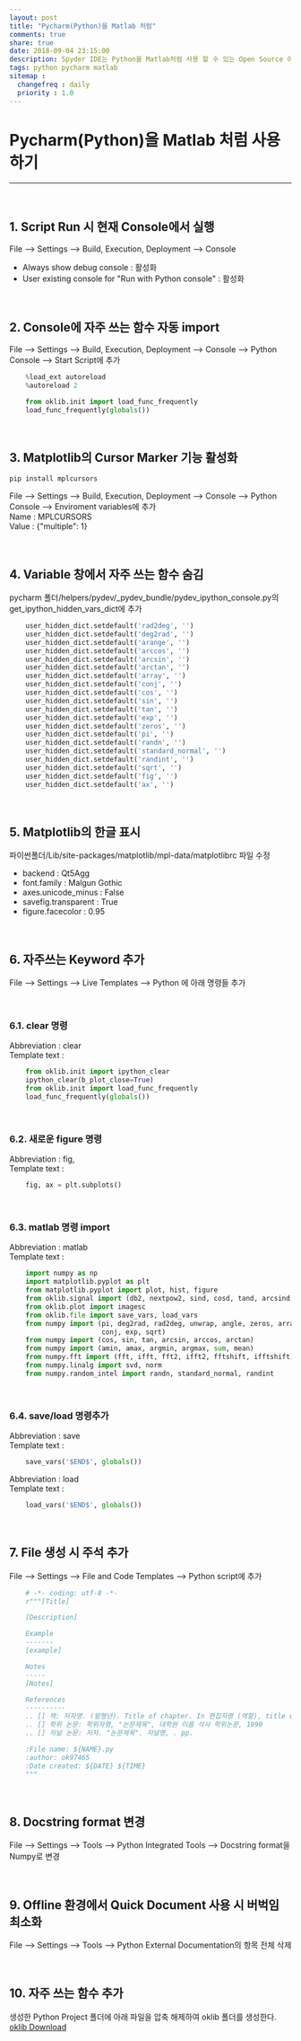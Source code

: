 ```yaml
---
layout: post
title: "Pycharm(Python)을 Matlab 처럼"
comments: true
share: true
date: 2018-09-04 23:15:00
description: Spyder IDE는 Python을 Matlab처럼 사용 할 수 있는 Open Source 이지만, 안정성과 편의성이 좀 떨어진다. 그래서 개발툴로서 완성도 높은 Pycharm의 설정을 수정하여 Matlab처럼 사용하는 방법을 정리한다.
tags: python pycharm matlab
sitemap :
  changefreq : daily
  priority : 1.0
---
```


# Pycharm(Python)을 Matlab 처럼 사용하기
---

<br>

## 1. Script Run 시 현재 Console에서 실행
File --> Settings --> Build, Execution, Deployment --> Console
  * Always show debug console : 활성화
  * User existing console for "Run with Python console" : 활성화

<br>

## 2. Console에 자주 쓰는 함수 자동 import
File --> Settings --> Build, Execution, Deployment --> Console --> Python Console --> Start Script에 추가
``` python
    %load_ext autoreload
    %autoreload 2

    from oklib.init import load_func_frequently
    load_func_frequently(globals())
```

<br>

## 3. Matplotlib의 Cursor Marker 기능 활성화
```sh
pip install mplcursors
```
File --> Settings --> Build, Execution, Deployment --> Console --> Python Console --> Enviroment variables에 추가  
Name : MPLCURSORS  
Value : {"multiple": 1}

<br>

## 4. Variable 창에서 자주 쓰는 함수 숨김
pycharm 폴더/helpers/pydev/\_pydev\_bundle/pydev\_ipython\_console.py의 get\_ipython\_hidden\_vars\_dict에 추가

``` python
    user_hidden_dict.setdefault('rad2deg', '')
    user_hidden_dict.setdefault('deg2rad', '')
    user_hidden_dict.setdefault('arange', '')
    user_hidden_dict.setdefault('arccos', '')
    user_hidden_dict.setdefault('arcsin', '')
    user_hidden_dict.setdefault('arctan', '')
    user_hidden_dict.setdefault('array', '')
    user_hidden_dict.setdefault('conj', '')
    user_hidden_dict.setdefault('cos', '')
    user_hidden_dict.setdefault('sin', '')
    user_hidden_dict.setdefault('tan', '')
    user_hidden_dict.setdefault('exp', '')
    user_hidden_dict.setdefault('zeros', '')
    user_hidden_dict.setdefault('pi', '')
    user_hidden_dict.setdefault('randn', '')
    user_hidden_dict.setdefault('standard_normal', '')
    user_hidden_dict.setdefault('randint', '')
    user_hidden_dict.setdefault('sqrt', '')
    user_hidden_dict.setdefault('fig', '')
    user_hidden_dict.setdefault('ax', '')
```

<br>

## 5. Matplotlib의 한글 표시
파이썬폴더/Lib/site-packages/matplotlib/mpl-data/matplotlibrc 파일 수정  
  * backend      : Qt5Agg  
  * font.family         : Malgun Gothic  
  * axes.unicode_minus  : False  
  * savefig.transparent : True  
  * figure.facecolor : 0.95

<br>

## 6. 자주쓰는 Keyword 추가
File --> Settings --> Live Templates --> Python 에 아래 명령들 추가

<br>

### 6.1. clear 명령
Abbreviation : clear  
Template text :  
``` python
    from oklib.init import ipython_clear
    ipython_clear(b_plot_close=True)
    from oklib.init import load_func_frequently
    load_func_frequently(globals())

```

<br>

### 6.2. 새로운 figure 명령
Abbreviation : fig,  
Template text :  
``` python
    fig, ax = plt.subplots()
```

<br>

### 6.3. matlab 명령 import
Abbreviation : matlab   
Template text :  
``` python
    import numpy as np
    import matplotlib.pyplot as plt
    from matplotlib.pyplot import plot, hist, figure
    from oklib.signal import (db2, nextpow2, sind, cosd, tand, arcsind, arccosd, arctand)
    from oklib.plot import imagesc
    from oklib.file import save_vars, load_vars
    from numpy import (pi, deg2rad, rad2deg, unwrap, angle, zeros, array, ones, linspace, cumsum, diff, arange, interp,
                       conj, exp, sqrt)
    from numpy import (cos, sin, tan, arcsin, arccos, arctan)
    from numpy import (amin, amax, argmin, argmax, sum, mean)
    from numpy.fft import (fft, ifft, fft2, ifft2, fftshift, ifftshift)
    from numpy.linalg import svd, norm
    from numpy.random_intel import randn, standard_normal, randint

```

<br>

### 6.4. save/load 명령추가
Abbreviation : save  
Template text :  
``` python
    save_vars('$END$', globals())
```

Abbreviation : load  
Template text :  
``` python
    load_vars('$END$', globals())
```

<br>

## 7. File 생성 시 주석 추가
File --> Settings --> File and Code Templates --> Python script에 추가
``` python
    # -*- coding: utf-8 -*-
    r"""[Title]

    [Description]

    Example
    -------
    [example]

    Notes
    -----
    [Notes]

    References
    ----------
    .. [] 책: 저자명. (발행년). Title of chapter. In 편집자명 (역할), title of book (쪽). 발행지 : 발행사
    .. [] 학위 논문: 학위자명, "논문제목", 대학원 이름 석사 학위논문, 1990 
    .. [] 저널 논문: 저자. "논문제목". 저널명, . pp.

    :File name: ${NAME}.py
    :author: ok97465
    :Date created: ${DATE} ${TIME}
    """


```

<br>

## 8. Docstring format 변경
File --> Settings --> Tools --> Python Integrated Tools --> Docstring format을 Numpy로 변경

<br>

## 9. Offline 환경에서 Quick Document 사용 시 버벅임 최소화
File --> Settings --> Tools --> Python External Documentation의 항목 전체 삭제

<br>

## 10. 자주 쓰는 함수 추가
생성한 Python Project 폴더에 아래 파일을 압축 해제하여 oklib 폴더를 생성한다.  
[oklib Download](/assets/data/oklib.zip)